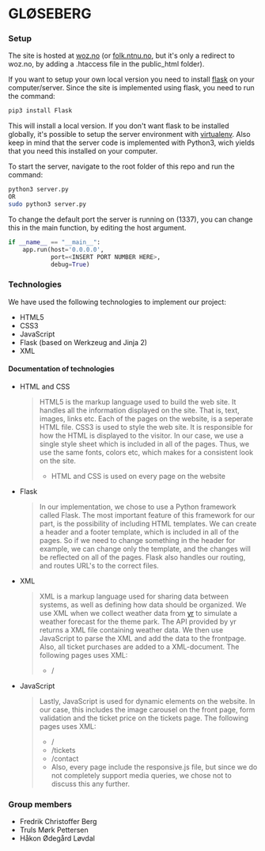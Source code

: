 GLØSEBERG
=========

### Setup

The site is hosted at [woz.no](http://gloseberg.woz.no) (or [folk.ntnu.no](http://folk.ntnu.no/haakool), but it's only a redirect to woz.no, by adding a .htaccess file in the public_html folder).

If you want to setup your own local version you need to install [flask](http://flask.pocoo.org) on your computer/server. Since the site is implemented using flask, you need to run the command:

```bash
pip3 install Flask
```

This will install a local version. If you don't want flask to be installed globally, it's possible to setup the server environment with [virtualenv](http://virtualenv.readthedocs.org/en/latest/). Also keep in mind that the server code is implemented with Python3, wich yields that you need this installed on your computer.

To start the server, navigate to the root folder of this repo and run the command:

```bash
python3 server.py
OR
sudo python3 server.py
```

To change the default port the server is running on (1337), you can change this in the main function, by editing the host argument. 

```python
if __name__ == "__main__":
    app.run(host='0.0.0.0', 
            port=<INSERT PORT NUMBER HERE>, 
            debug=True)
```

### Technologies

We have used the following technologies to implement our project:

* HTML5
* CSS3
* JavaScript
* Flask (based on Werkzeug and Jinja 2)
* XML

#### Documentation of technologies

* HTML and CSS
    > HTML5 is the markup language used to build the web site. It handles all the information displayed on the site. That is, text, images, links etc. Each of the pages on the website, is a seperate HTML file. CSS3 is used to style the web site. It is responsible for how the HTML is displayed to the visitor. In our case, we use a single style sheet which is included in all of the pages. Thus, we use the same fonts, colors etc, which makes for a consistent look on the site. 
    > * HTML and CSS is used on every page on the website

* Flask
    > In our implementation, we chose to use a Python framework called Flask. The most important feature of this framework for our part, is the possibility of including HTML templates. We can create a header and a footer template, which is included in all of the pages. So if we need to change something in the header for example, we can change only the template, and the changes will be reflected on all of the pages. Flask also handles our routing, and routes URL's to the correct files.

* XML
    > XML is a markup language used for sharing data between systems, as well as defining how data should be organized. We use XML when we collect weather data from [yr](http://yr.no) to simulate a weather forecast for the theme park. The API provided by yr returns a XML file containing weather data. We then use JavaScript to parse the XML and add the data to the frontpage. Also, all ticket purchases are added to a XML-document. The following pages uses XML:
    > * /

* JavaScript
    > Lastly, JavaScript is used for dynamic elements on the website. In our case, this includes the image carousel on the front page, form validation and the ticket price on the tickets page. The following pages uses XML:
    > * /
    > * /tickets
    > * /contact
    > * Also, every page include the responsive.js file, but since we do not completely support media queries, we chose not to discuss this any further. 

### Group members

* Fredrik Christoffer Berg
* Truls Mørk Pettersen
* Håkon Ødegård Løvdal
